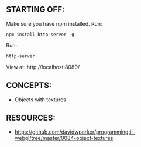 ## STARTING OFF:

Make sure you have npm installed.
Run:
```
npm install http-server -g
```

Run:
```
http-server
```

View at: http://localhost:8080/

## CONCEPTS:

* Objects with textures

## RESOURCES:

* https://github.com/davidwparker/programmingtil-webgl/tree/master/0084-object-textures
